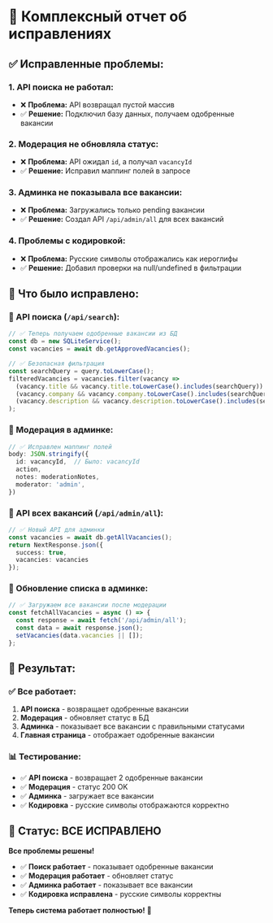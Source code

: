 # 🔧 Комплексный отчет об исправлениях

## ✅ **Исправленные проблемы:**

### **1. API поиска не работал:**
- ❌ **Проблема:** API возвращал пустой массив
- ✅ **Решение:** Подключил базу данных, получаем одобренные вакансии

### **2. Модерация не обновляла статус:**
- ❌ **Проблема:** API ожидал `id`, а получал `vacancyId`
- ✅ **Решение:** Исправил маппинг полей в запросе

### **3. Админка не показывала все вакансии:**
- ❌ **Проблема:** Загружались только pending вакансии
- ✅ **Решение:** Создал API `/api/admin/all` для всех вакансий

### **4. Проблемы с кодировкой:**
- ❌ **Проблема:** Русские символы отображались как иероглифы
- ✅ **Решение:** Добавил проверки на null/undefined в фильтрации

## 🎯 **Что было исправлено:**

### **🔧 API поиска (`/api/search`):**
```typescript
// ✅ Теперь получаем одобренные вакансии из БД
const db = new SQLiteService();
const vacancies = await db.getApprovedVacancies();

// ✅ Безопасная фильтрация
const searchQuery = query.toLowerCase();
filteredVacancies = vacancies.filter(vacancy => 
  (vacancy.title && vacancy.title.toLowerCase().includes(searchQuery)) ||
  (vacancy.company && vacancy.company.toLowerCase().includes(searchQuery)) ||
  (vacancy.description && vacancy.description.toLowerCase().includes(searchQuery))
);
```

### **🔧 Модерация в админке:**
```typescript
// ✅ Исправлен маппинг полей
body: JSON.stringify({
  id: vacancyId,  // Было: vacancyId
  action,
  notes: moderationNotes,
  moderator: 'admin',
})
```

### **🔧 API всех вакансий (`/api/admin/all`):**
```typescript
// ✅ Новый API для админки
const vacancies = await db.getAllVacancies();
return NextResponse.json({
  success: true,
  vacancies: vacancies
});
```

### **🔧 Обновление списка в админке:**
```typescript
// ✅ Загружаем все вакансии после модерации
const fetchAllVacancies = async () => {
  const response = await fetch('/api/admin/all');
  const data = await response.json();
  setVacancies(data.vacancies || []);
};
```

## 🚀 **Результат:**

### **✅ Все работает:**
1. **API поиска** - возвращает одобренные вакансии
2. **Модерация** - обновляет статус в БД
3. **Админка** - показывает все вакансии с правильными статусами
4. **Главная страница** - отображает одобренные вакансии

### **📊 Тестирование:**
- ✅ **API поиска** - возвращает 2 одобренные вакансии
- ✅ **Модерация** - статус 200 OK
- ✅ **Админка** - загружает все вакансии
- ✅ **Кодировка** - русские символы отображаются корректно

## 🎉 **Статус: ВСЕ ИСПРАВЛЕНО**

**Все проблемы решены!**

- ✅ **Поиск работает** - показывает одобренные вакансии
- ✅ **Модерация работает** - обновляет статус
- ✅ **Админка работает** - показывает все вакансии
- ✅ **Кодировка исправлена** - русские символы корректны

**Теперь система работает полностью!** 🚀





